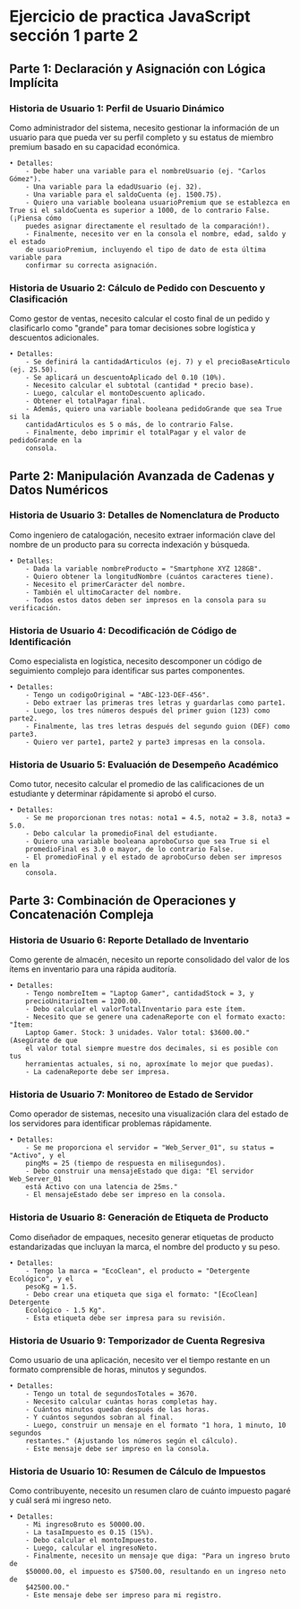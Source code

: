 # Ejercicio de practica JavaScript sección 1 parte 2

## Parte 1: Declaración y Asignación con Lógica Implícita

### Historia de Usuario 1: Perfil de Usuario Dinámico

Como administrador del sistema, necesito gestionar la información de un usuario para que pueda ver su perfil completo y su estatus de miembro premium basado en su capacidad económica.

    • Detalles:
        - Debe haber una variable para el nombreUsuario (ej. "Carlos Gómez").
        - Una variable para la edadUsuario (ej. 32).
        - Una variable para el saldoCuenta (ej. 1500.75).
        - Quiero una variable booleana usuarioPremium que se establezca en True si el saldoCuenta es superior a 1000, de lo contrario False. (¡Piensa cómo
        puedes asignar directamente el resultado de la comparación!).
        - Finalmente, necesito ver en la consola el nombre, edad, saldo y el estado
        de usuarioPremium, incluyendo el tipo de dato de esta última variable para
        confirmar su correcta asignación.

### Historia de Usuario 2: Cálculo de Pedido con Descuento y Clasificación

Como gestor de ventas, necesito calcular el costo final de un pedido y clasificarlo como "grande" para tomar decisiones sobre logística y descuentos adicionales.

    • Detalles:
        - Se definirá la cantidadArticulos (ej. 7) y el precioBaseArticulo (ej. 25.50).
        - Se aplicará un descuentoAplicado del 0.10 (10%).
        - Necesito calcular el subtotal (cantidad * precio base).
        - Luego, calcular el montoDescuento aplicado.
        - Obtener el totalPagar final.
        - Además, quiero una variable booleana pedidoGrande que sea True si la
        cantidadArticulos es 5 o más, de lo contrario False.
        - Finalmente, debo imprimir el totalPagar y el valor de pedidoGrande en la
        consola.

## Parte 2: Manipulación Avanzada de Cadenas y Datos Numéricos

### Historia de Usuario 3: Detalles de Nomenclatura de Producto

Como ingeniero de catalogación, necesito extraer información clave del nombre de un
producto para su correcta indexación y búsqueda.

    • Detalles:
        - Dada la variable nombreProducto = "Smartphone XYZ 128GB".
        - Quiero obtener la longitudNombre (cuántos caracteres tiene).
        - Necesito el primerCaracter del nombre.
        - También el ultimoCaracter del nombre.
        - Todos estos datos deben ser impresos en la consola para su verificación.

### Historia de Usuario 4: Decodificación de Código de Identificación

Como especialista en logística, necesito descomponer un código de seguimiento complejo para identificar sus partes componentes.

    • Detalles:
        - Tengo un codigoOriginal = "ABC-123-DEF-456".
        - Debo extraer las primeras tres letras y guardarlas como parte1.
        - Luego, los tres números después del primer guion (123) como parte2.
        - Finalmente, las tres letras después del segundo guion (DEF) como parte3.
        - Quiero ver parte1, parte2 y parte3 impresas en la consola.

### Historia de Usuario 5: Evaluación de Desempeño Académico

Como tutor, necesito calcular el promedio de las calificaciones de un estudiante y
determinar rápidamente si aprobó el curso.

    • Detalles:
        - Se me proporcionan tres notas: nota1 = 4.5, nota2 = 3.8, nota3 = 5.0.
        - Debo calcular la promedioFinal del estudiante.
        - Quiero una variable booleana aproboCurso que sea True si el
        promedioFinal es 3.0 o mayor, de lo contrario False.
        - El promedioFinal y el estado de aproboCurso deben ser impresos en la
        consola.

## Parte 3: Combinación de Operaciones y Concatenación Compleja

### Historia de Usuario 6: Reporte Detallado de Inventario

Como gerente de almacén, necesito un reporte consolidado del valor de los ítems en
inventario para una rápida auditoría.

    • Detalles:
        - Tengo nombreItem = "Laptop Gamer", cantidadStock = 3, y
        precioUnitarioItem = 1200.00.
        - Debo calcular el valorTotalInventario para este ítem.
        - Necesito que se genere una cadenaReporte con el formato exacto: "Ítem:
        Laptop Gamer. Stock: 3 unidades. Valor total: $3600.00." (Asegúrate de que
        el valor total siempre muestre dos decimales, si es posible con tus
        herramientas actuales, si no, aproxímate lo mejor que puedas).
        - La cadenaReporte debe ser impresa.
  
### Historia de Usuario 7: Monitoreo de Estado de Servidor

Como operador de sistemas, necesito una visualización clara del estado de los
servidores para identificar problemas rápidamente.

    • Detalles:
        - Se me proporciona el servidor = "Web_Server_01", su status = "Activo", y el
        pingMs = 25 (tiempo de respuesta en milisegundos).
        - Debo construir una mensajeEstado que diga: "El servidor Web_Server_01
        está Activo con una latencia de 25ms."
        - El mensajeEstado debe ser impreso en la consola.

### Historia de Usuario 8: Generación de Etiqueta de Producto

Como diseñador de empaques, necesito generar etiquetas de producto estandarizadas
que incluyan la marca, el nombre del producto y su peso.

    • Detalles:
        - Tengo la marca = "EcoClean", el producto = "Detergente Ecológico", y el
        pesoKg = 1.5.
        - Debo crear una etiqueta que siga el formato: "[EcoClean] Detergente
        Ecológico - 1.5 Kg".
        - Esta etiqueta debe ser impresa para su revisión.

### Historia de Usuario 9: Temporizador de Cuenta Regresiva

Como usuario de una aplicación, necesito ver el tiempo restante en un formato
comprensible de horas, minutos y segundos.

    • Detalles:
        - Tengo un total de segundosTotales = 3670.
        - Necesito calcular cuántas horas completas hay.
        - Cuántos minutos quedan después de las horas.
        - Y cuántos segundos sobran al final.
        - Luego, construir un mensaje en el formato "1 hora, 1 minuto, 10 segundos
        restantes." (Ajustando los números según el cálculo).
        - Este mensaje debe ser impreso en la consola.

### Historia de Usuario 10: Resumen de Cálculo de Impuestos

Como contribuyente, necesito un resumen claro de cuánto impuesto pagaré y cuál será
mi ingreso neto.

    • Detalles:
        - Mi ingresoBruto es 50000.00.
        - La tasaImpuesto es 0.15 (15%).
        - Debo calcular el montoImpuesto.
        - Luego, calcular el ingresoNeto.
        - Finalmente, necesito un mensaje que diga: "Para un ingreso bruto de
        $50000.00, el impuesto es $7500.00, resultando en un ingreso neto de
        $42500.00."
        - Este mensaje debe ser impreso para mi registro.
